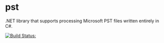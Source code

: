 # pst
.NET library that supports processing Microsoft PST files written entirely in C#.

[![Build Status:](https://travis-ci.org/tghanem/pst.svg?branch=master)](https://travis-ci.org/tghanem/pst)
